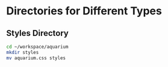 # Directories for Different Types

## Styles Directory

```sh
cd ~/workspace/aquarium
mkdir styles
mv aquarium.css styles
```